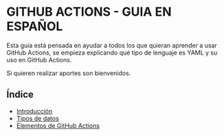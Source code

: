 # GITHUB ACTIONS - GUIA EN ESPAÑOL

Esta guía está pensada en ayudar a todos los que quieran aprender a usar GitHub Actions, se empieza explicando qué tipo de lenguaje es YAML y su uso en GitHub Actions.

Si quieren realizar aportes son bienvenidos.

## Índice

- [Introducción](introduccion.md)
- [Tipos de datos](tiposdedatos.md)
- [Elementos de GitHub Actions](elementos.md)

